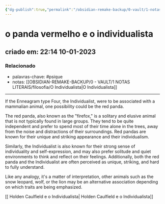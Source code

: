 ```yaml
---
{"dg-publish":true,"permalink":"/obsidian-remake-backup/0-vault/1-notas-literais/filosofia/o-panda-vermelho-e-o-individualista/","tags":["psique"],"dgHomeLink":true,"dgShowLocalGraph":true,"dgShowFileTree":true,"noteIcon":""}
---
```


# o panda vermelho e o individualista
## criado em: 22:14 10-01-2023

### Relacionado
- palavras-chave: #psique 
- notas: [[OBSIDIAN-REMAKE-BACKUP/0 - VAULT/1 NOTAS LITERAIS/filosofia/O Individualista\|O Individualista]]
---
If the Enneagram type Four, the Individualist, were to be associated with a mammalian animal, one possibility could be the red panda.

The red panda, also known as the "firefox," is a solitary and elusive animal that is not typically found in large groups. They tend to be quite independent and prefer to spend most of their time alone in the trees, away from the noise and distractions of their surroundings. Red pandas are known for their unique and striking appearance and their individualism.

Similarly, the Individualist is also known for their strong sense of individuality and self-expression, and may also prefer solitude and quiet environments to think and reflect on their feelings. Additionally, both the red panda and the Individualist are often perceived as unique, striking, and hard to fully understand.

Like any analogy, it's a matter of interpretation, other animals such as the snow leopard, wolf, or the lion may be an alternative association depending on which traits are being emphasized.

[[ Holden Caulfield e o Individualista\| Holden Caulfield e o Individualista]]